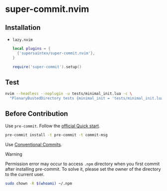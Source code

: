 # super-commit.nvim

## Installation

- `lazy.nvim`

  ```lua
  local plugins = {
    {'supersaintex/super-commit.nvim'},
  }

  require('super-commit').setup()
  ```

## Test

```bash
nvim --headless --noplugin -u tests/minimal_init.lua -c \
  "PlenaryBustedDirectory tests {minimal_init = 'tests/minimal_init.lua'}"
```

## Before Contribution

Use `pre-commit`. Follow the [official Quick start][1].

```bash
pre-commit install -t pre-commit -t commit-msg
```

Use [Conventional Commits][2].

> [!WARNING]
> Permission error may occur to access `.npm` directory when you first commit
> after installing pre-commit. To solve it, please set the owner of the directory
> to the current user.

```zsh
sudo chown -R $(whoami) ~/.npm
```

[1]: https://pre-commit.com/index.html#quick-start
[2]: https://www.conventionalcommits.org/en/v1.0.0/
